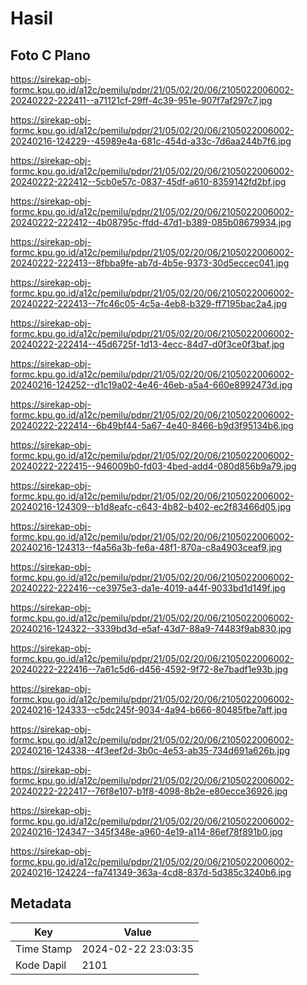 # Hasil

## Foto C Plano

https://sirekap-obj-formc.kpu.go.id/a12c/pemilu/pdpr/21/05/02/20/06/2105022006002-20240222-222411--a71121cf-29ff-4c39-951e-907f7af297c7.jpg

https://sirekap-obj-formc.kpu.go.id/a12c/pemilu/pdpr/21/05/02/20/06/2105022006002-20240216-124229--45989e4a-681c-454d-a33c-7d6aa244b7f6.jpg

https://sirekap-obj-formc.kpu.go.id/a12c/pemilu/pdpr/21/05/02/20/06/2105022006002-20240222-222412--5cb0e57c-0837-45df-a610-8359142fd2bf.jpg

https://sirekap-obj-formc.kpu.go.id/a12c/pemilu/pdpr/21/05/02/20/06/2105022006002-20240222-222412--4b08795c-ffdd-47d1-b389-085b08679934.jpg

https://sirekap-obj-formc.kpu.go.id/a12c/pemilu/pdpr/21/05/02/20/06/2105022006002-20240222-222413--8fbba9fe-ab7d-4b5e-9373-30d5eccec041.jpg

https://sirekap-obj-formc.kpu.go.id/a12c/pemilu/pdpr/21/05/02/20/06/2105022006002-20240222-222413--7fc46c05-4c5a-4eb8-b329-ff7195bac2a4.jpg

https://sirekap-obj-formc.kpu.go.id/a12c/pemilu/pdpr/21/05/02/20/06/2105022006002-20240222-222414--45d6725f-1d13-4ecc-84d7-d0f3ce0f3baf.jpg

https://sirekap-obj-formc.kpu.go.id/a12c/pemilu/pdpr/21/05/02/20/06/2105022006002-20240216-124252--d1c19a02-4e46-46eb-a5a4-660e8992473d.jpg

https://sirekap-obj-formc.kpu.go.id/a12c/pemilu/pdpr/21/05/02/20/06/2105022006002-20240222-222414--6b49bf44-5a67-4e40-8466-b9d3f95134b6.jpg

https://sirekap-obj-formc.kpu.go.id/a12c/pemilu/pdpr/21/05/02/20/06/2105022006002-20240222-222415--946009b0-fd03-4bed-add4-080d856b9a79.jpg

https://sirekap-obj-formc.kpu.go.id/a12c/pemilu/pdpr/21/05/02/20/06/2105022006002-20240216-124309--b1d8eafc-c643-4b82-b402-ec2f83466d05.jpg

https://sirekap-obj-formc.kpu.go.id/a12c/pemilu/pdpr/21/05/02/20/06/2105022006002-20240216-124313--f4a56a3b-fe6a-48f1-870a-c8a4903ceaf9.jpg

https://sirekap-obj-formc.kpu.go.id/a12c/pemilu/pdpr/21/05/02/20/06/2105022006002-20240222-222416--ce3975e3-da1e-4019-a44f-9033bd1d149f.jpg

https://sirekap-obj-formc.kpu.go.id/a12c/pemilu/pdpr/21/05/02/20/06/2105022006002-20240216-124322--3339bd3d-e5af-43d7-88a9-74483f9ab830.jpg

https://sirekap-obj-formc.kpu.go.id/a12c/pemilu/pdpr/21/05/02/20/06/2105022006002-20240222-222416--7a61c5d6-d456-4592-9f72-8e7badf1e93b.jpg

https://sirekap-obj-formc.kpu.go.id/a12c/pemilu/pdpr/21/05/02/20/06/2105022006002-20240216-124333--c5dc245f-9034-4a94-b666-80485fbe7aff.jpg

https://sirekap-obj-formc.kpu.go.id/a12c/pemilu/pdpr/21/05/02/20/06/2105022006002-20240216-124338--4f3eef2d-3b0c-4e53-ab35-734d691a626b.jpg

https://sirekap-obj-formc.kpu.go.id/a12c/pemilu/pdpr/21/05/02/20/06/2105022006002-20240222-222417--76f8e107-b1f8-4098-8b2e-e80ecce36926.jpg

https://sirekap-obj-formc.kpu.go.id/a12c/pemilu/pdpr/21/05/02/20/06/2105022006002-20240216-124347--345f348e-a960-4e19-a114-86ef78f891b0.jpg

https://sirekap-obj-formc.kpu.go.id/a12c/pemilu/pdpr/21/05/02/20/06/2105022006002-20240216-124224--fa741349-363a-4cd8-837d-5d385c3240b6.jpg


## Metadata

| Key        | Value               |
| ---------- | ------------------- |
| Time Stamp | 2024-02-22 23:03:35 |
| Kode Dapil | 2101                |



